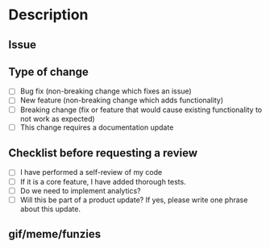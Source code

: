 # Description

<!-- Please include a summary of the changes and the related issue. Please also include relevant motivation and context. List any dependencies that are required for this change. -->

## Issue

<!-- WILL CLOSE THE ISSUE -->
<!-- Fixes #<issue number> -->
<!-- Resolves #<issue number> -->

<!-- WILL **NOT** CLOSE THE ISSUE -->
<!-- Relates to #<issue number> -->
<!-- Addresses #<issue number> -->

## Type of change

<!-- Please select options that are  relevant with [X] -->

- [ ] Bug fix (non-breaking change which fixes an issue)
- [ ] New feature (non-breaking change which adds functionality)
- [ ] Breaking change (fix or feature that would cause existing functionality to not work as expected)
- [ ] This change requires a documentation update

## Checklist before requesting a review

- [ ] I have performed a self-review of my code
- [ ] If it is a core feature, I have added thorough tests.
- [ ] Do we need to implement analytics?
- [ ] Will this be part of a product update? If yes, please write one phrase about this update.

## gif/meme/funzies

<!-- The most important step in any PR -->
